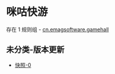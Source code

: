 # 咪咕快游

存在 1 规则组 - [cn.emagsoftware.gamehall](/src/apps/cn.emagsoftware.gamehall.ts)

## 未分类-版本更新

- [快照-0](https://i.gkd.li/i/13448894)
